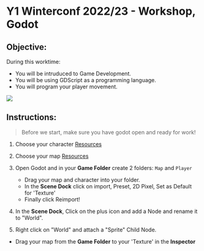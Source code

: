   # Y1 Winterconf 2022/23 - Workshop, Godot
  
  ## Objective:
  During this worktime: 
- You will be intruduced to Game Development.
- You will be using GDScript as a programming language.
- You will program your player movement.



[![](https://i.redd.it/4vepr95bye861.gif)]()



## Instructions:
> Before we start, make sure you have godot open and ready for work!

1. Choose your character [Resources](https://drive.google.com/drive/folders/17heoqicF1QPqbZkdqBJTqS7rkZeMe7k_)
2. Choose your map [Resources](https://drive.google.com/drive/folders/1qKDc3ycTWMciUUyECka5DdPp5M8XxmWL)
3. Open Godot and in your **Game Folder** create 2 folders: `Map` and `Player`
 	- Drag your map and character into your folder.
 	- In the **Scene Dock** click on import, Preset, 2D Pixel, Set as Default for 'Texture'
 	- Finally click Reimport!

4. In the **Scene Dock**, Click on the plus icon and add a Node and rename it to "World".  
6. Right click on "World" and attach a "Sprite" Child Node.
  - Drag your map from the **Game Folder** to your 'Texture' in the **Inspector**


